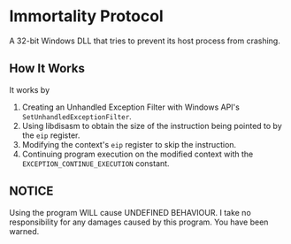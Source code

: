 Immortality Protocol
====================

A 32-bit Windows DLL that tries to prevent its host process from crashing.

## How It Works ##
It works by
 1. Creating an Unhandled Exception Filter with Windows API's `SetUnhandledExceptionFilter`.
 2. Using libdisasm to obtain the size of the instruction being pointed to by the `eip` register.
 3. Modifying the context's `eip` register to skip the instruction.
 4. Continuing program execution on the modified context with the `EXCEPTION_CONTINUE_EXECUTION` constant.

## NOTICE ##
Using the program WILL cause UNDEFINED BEHAVIOUR. I take no responsibility for any damages caused by this program. You have been warned.
